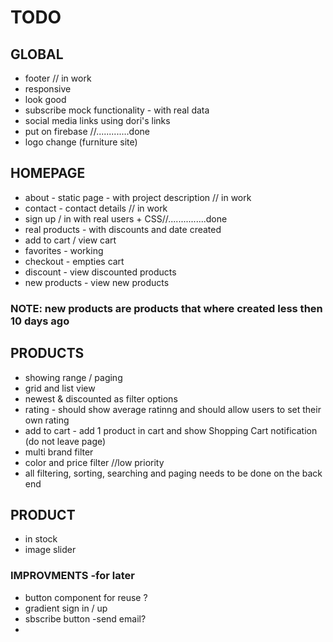 # TODO

## GLOBAL
* footer // in work
* responsive
* look good
* subscribe mock functionality - with real data
* social media links using dori's links
* put on firebase //.............done
* logo change (furniture site)



## HOMEPAGE
* about - static page - with project description // in work
* contact - contact details // in work
* sign up / in with real users + CSS//...............done
* real products - with discounts and date created
* add to cart / view cart
* favorites - working
* checkout - empties cart
* discount - view discounted products
* new products - view new products

### NOTE: new products are products that where created less then 10 days ago


## PRODUCTS
* showing range / paging
* grid and list view
* newest & discounted as filter options
* rating - should show average ratinng and should allow users to set their own rating
* add to cart - add 1 product in cart and show Shopping Cart notification (do not leave page)
* multi brand filter
* color and price filter //low priority
* all filtering, sorting, searching and paging needs to be done on the back end

## PRODUCT
* in stock
* image slider


### IMPROVMENTS -for later
* button component for reuse ?
* gradient sign in / up 
* sbscribe button -send email?
* 

